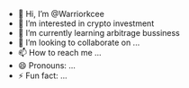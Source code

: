 - 👋 Hi, I’m @Warriorkcee
- 👀 I’m interested in crypto investment
- 🌱 I’m currently learning arbitrage bussiness
- 💞️ I’m looking to collaborate on ...
- 📫 How to reach me ...
- 😄 Pronouns: ...
- ⚡ Fun fact: ...

<!---
Warriorkcee/Warriorkcee is a ✨ special ✨ repository because its `README.md` (this file) appears on your GitHub profile.
You can click the Preview link to take a look at your changes.
--->
